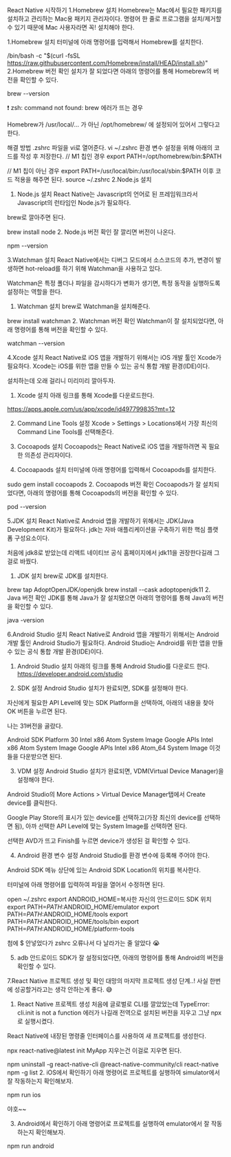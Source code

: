 React Native 시작하기
1.Homebrew 설치
Homebrew는 Mac에서 필요한 패키지를 설치하고 관리하는 Mac용 패키지 관리자이다.
명령어 한 줄로 프로그램을 설치/제거할 수 있기 때문에 Mac 사용자라면 꼭! 설치해야 한다.

1.Homebrew 설치
터미널에 아래 명령어를 입력해서 Homebrew를 설치한다.

/bin/bash -c "$(curl -fsSL https://raw.githubusercontent.com/Homebrew/install/HEAD/install.sh)"
2.Homebrew 버전 확인
설치가 잘 되었다면 아래의 명령어를 통해 Homebrew의 버전을 확인할 수 있다.

brew --version


❗️ zsh: command not found: brew 에러가 뜨는 경우

Homebrew가 /usr/local/... 가 아닌 /opt/homebrew/ 에 설정되어 있어서 그렇다고 한다.

해결 방법
.zshrc 파일을 vi로 열어준다.
vi ~/.zshrc
환경 변수 설정을 위해 아래의 코드를 작성 후 저장한다.
// M1 칩인 경우
export PATH=/opt/homebrew/bin:$PATH

// M1 칩이 아닌 경우
export PATH=/usr/local/bin:/usr/local/sbin:$PATH
이후 코드 적용을 해주면 된다.
source ~/.zshrc
2.Node.js 설치
1. Node.js 설치
React Native는 Javascript의 언어로 된 프레임워크라서 Javascript의 런타임인 Node.js가 필요하다.

brew로 깔아주면 된다.

brew install node
2. Node.js 버전 확인
잘 깔리면 버전이 나온다.

npm --version


3.Watchman 설치
React Native에서는 디버그 모드에서 소스코드의 추가, 변경이 발생하면 hot-reload를 하기 위해 Watchman을 사용하고 있다.

Watchman은 특정 폴더나 파일을 감시하다가 변화가 생기면, 특정 동작을 실행하도록 설정하는 역할을 한다.

1. Watchman 설치
brew로 Watchman을 설치해준다.

brew install watchman
2. Watchman 버전 확인
Watchman이 잘 설치되었다면, 아래 명령어를 통해 버전을 확인할 수 있다.

watchman --version


4.Xcode 설치
React Native로 iOS 앱을 개발하기 위해서는 iOS 개발 툴인 Xcode가 필요하다.
Xcode는 iOS를 위한 앱을 만들 수 있는 공식 통합 개발 환경(IDE)이다.

설치하는데 오래 걸리니 미리미리 깔아두자.

1. Xcode 설치
아래 링크를 통해 Xcode를 다운로드한다.

https://apps.apple.com/us/app/xcode/id497799835?mt=12

2. Command Line Tools 설정
Xcode > Settings > Locations에서 가장 최신의 Command Line Tools를 선택해준다.


3. Cocoapods 설치
Cocoapods는 React Native로 iOS 앱을 개발하려면 꼭 필요한 의존성 관리자이다.

1. Cocoapaods 설치
터미널에 아래 명령어를 입력해서 Cocoapods를 설치한다.

sudo gem install cocoapods
2. Cocoapods 버전 확인
Cocoapods가 잘 설치되었다면, 아래의 명령어를 통해 Cocoapods의 버전을 확인할 수 있다.

pod --version


5.JDK 설치
React Native로 Android 앱을 개발하기 위해서는 JDK(Java Development Kit)가 필요하다.
jdk는 자바 애플리케이션을 구축하기 위한 핵심 플랫폼 구성요소이다.

처음에 jdk8로 받았는데 리액트 네이티브 공식 홈페이지에서 jdk11을 권장한다길래 그걸로 바꿨다.



1. JDK 설치
brew로 JDK를 설치한다.

brew tap AdoptOpenJDK/openjdk
brew install --cask adoptopenjdk11
2. Java 버전 확인
JDK를 통해 Java가 잘 설치됐으면 아래의 명령어를 통해 Java의 버전을 확인할 수 있다.

java -version


6.Android Studio 설치
React Native로 Android 앱을 개발하기 위해서는 Android 개발 툴인 Android Studio가 필요하다.
Android Studio는 Android를 위한 앱을 만들 수 있는 공식 통합 개발 환경(IDE)이다.

1. Android Studio 설치
아래의 링크를 통해 Android Studio를 다운로드 한다.
https://developer.android.com/studio

2. SDK 설정
Android Studio 설치가 완료되면, SDK를 설정해야 한다.



자신에게 필요한 API Level에 맞는 SDK Platform을 선택하여, 아래의 내용을 찾아 OK 버튼을 누르면 된다.

나는 31버전을 골랐다.

Android SDK Platform 30
Intel x86 Atom System Image
Google APIs Intel x86 Atom System Image
Google APIs Intel x86 Atom_64 System Image
이것들을 다운받으면 된다.



3. VDM 설정
Android Studio 설치가 완료되면, VDM(Virtual Device Manager)을 설정해야 한다.

Android Studio의 More Actions > Virtual Device Manager탭에서 Create device를 클릭한다.

Google Play Store의 표시가 있는 device를 선택하고(가장 최신의 device를 선택하면 됨), 아까 선택한 API Level에 맞는 System Image를 선택하면 된다.





선택한 AVD가 뜨고 Finish를 누르면 device가 생성된 걸 확인할 수 있다.

4. Android 환경 변수 설정
Android Studio를 환경 변수에 등록해 주어야 한다.

Android SDK 메뉴 상단에 있는 Android SDK Location의 위치를 복사한다.


터미널에 아래 명령어를 입력하여 파일을 열어서 수정하면 된다.

open ~/.zshrc
export ANDROID_HOME=복사한 자신의 안드로이드 SDK 위치
export PATH=$PATH:$ANDROID_HOME/emulator
export PATH=$PATH:$ANDROID_HOME/tools
export PATH=$PATH:$ANDROID_HOME/tools/bin
export PATH=$PATH:$ANDROID_HOME/platform-tools

첨에 $ 안넣었다가 zshrc 오류나서 다 날라가는 줄 알았다 😭

5. adb
안드로이드 SDK가 잘 설정되었다면, 아래의 명령어를 통해 Android의 버전을 확인할 수 있다.

7.React Native 프로젝트 생성 및 확인
대망의 마지막 프로젝트 생성 단계..!
사실 한번에 성공할거라고는 생각 안하는게 좋다. 😅

1. React Native 프로젝트 생성
처음에 글로벌로 CLI를 깔았었는데 TypeError: cli.init is not a function 에러가 나길래 전역으로 설치된 버전을 지우고 그냥 npx로 실행시켰다.

React Native에 내장된 명령줄 인터페이스를 사용하여 새 프로젝트를 생성한다.

npx react-native@latest init MyApp
지우는건 이걸로 지우면 된다.

npm uninstall -g react-native-cli @react-native-community/cli react-native
npm -g list
2. iOS에서 확인하기
아래 명령어로 프로젝트를 실행하여 simulator에서 잘 작동하는지 확인해보자.

npm run ios


야호~~

3. Android에서 확인하기
아래 명령어로 프로젝트를 실행하여 emulator에서 잘 작동하는지 확인해보자.

npm run android
